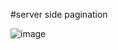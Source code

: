 #server side pagination

![image](https://user-images.githubusercontent.com/62400099/164993977-429d1195-b72f-4a8b-8237-41808fb3c440.png)
